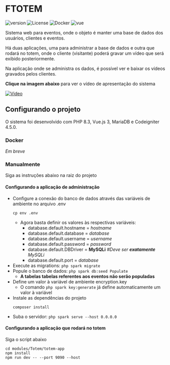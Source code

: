 # FTOTEM

![version](https://img.shields.io/badge/Version-v1.7.0-white)
![License](https://img.shields.io/badge/License-MIT-ff4)
![Docker](https://img.shields.io/badge/Codeigniter-orange)
![vue](https://img.shields.io/badge/Vue.js-55ff55)

Sistema web para eventos, onde o objeto é manter uma base de dados dos usuários, clientes e eventos.

Há duas aplicações, uma para administrar a base de dados e outra que rodará no totem, onde o cliente (visitante)
poderá gravar um vídeo que será exibido posteriormente.

Na aplicação onde se administra os dados, é possível ver e baixar os vídeos gravados pelos clientes.

**Clique na imagem abaixo** para ver o vídeo de apresentação do sistema

[![Video](https://i.imgur.com/yJz7Biz.png)](https://youtu.be/jNXnE-PY-Qs)

## Configurando o projeto

O sistema foi desenvolvido com PHP 8.3, Vue.js 3, MariaDB e Codeigniter 4.5.0. 

### Docker

*Em breve*

### Manualmente

Siga as instruções abaixo na raiz do projeto

#### Configurando a aplicação de administração

* Configure a conexão do banco de dados através das variáveis de ambiente no arquivo .env
    ```shell
    cp env .env
    ```
    * Agora basta definir os valores às respectivas variáveis:
      * database.default.hostname = *hostname*
      * database.default.database = *database*
      * database.default.username = *username*
      * database.default.password = *password*
      * database.default.DBDriver = **MySQLi** *#Deve ser **exatamente** MySQLi*
      * database.default.port = *database*
* Execute as migrations: `php spark migrate`
* Popule o banco de dados: `php spark db:seed Populate`
  * **A tabelas tabelas referentes aos eventos não serão populadas**
* Define um valor à variável de ambiente encryption.key
  * O comando `php spark key:generate` já define automaticamente um valor à variável
* Instale as dependências do projeto
    ```shell
    composer install
    ```
* Suba o servidor: `php spark serve --host 0.0.0.0`

#### Configurando a aplicação que rodará no totem

Siga o script abaixo
```shell
cd modules/Totem/totem-app
npm install
npm run dev -- --port 9090 --host
```
